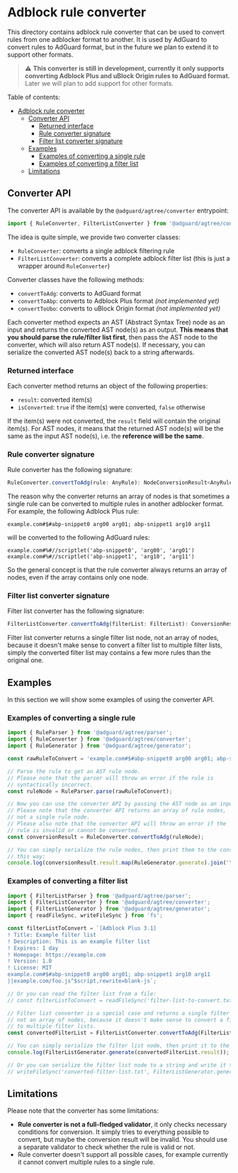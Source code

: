 # Adblock rule converter

This directory contains adblock rule converter that can be used to convert rules from one adblocker format to another.
It is used by AdGuard to convert rules to AdGuard format, but in the future we plan to extend it to support other
formats.

>
> :warning: **This converter is still in development, currently it only supports converting Adblock Plus and uBlock
> Origin rules to AdGuard format.** Later we will plan to add support for other formats.
>

Table of contents:

- [Adblock rule converter](#adblock-rule-converter)
    - [Converter API](#converter-api)
        - [Returned interface](#returned-interface)
        - [Rule converter signature](#rule-converter-signature)
        - [Filter list converter signature](#filter-list-converter-signature)
    - [Examples](#examples)
        - [Examples of converting a single rule](#examples-of-converting-a-single-rule)
        - [Examples of converting a filter list](#examples-of-converting-a-filter-list)
    - [Limitations](#limitations)

## Converter API

The converter API is available by the `@adguard/agtree/converter` entrypoint:

```ts
import { RuleConverter, FilterListConverter } from '@adguard/agtree/converter';
```

The idea is quite simple, we provide two converter classes:

- `RuleConverter`: converts a single adblock filtering rule
- `FilterListConverter`: converts a complete adblock filter list (this is just a wrapper around `RuleConverter`)

Converter classes have the following methods:

- `convertToAdg`: converts to AdGuard format
- `convertToAbp`: converts to Adblock Plus format *(not implemented yet)*
- `convertToUbo`: converts to uBlock Origin format *(not implemented yet)*

Each converter method expects an AST (Abstract Syntax Tree) node as an input and returns the converted AST node(s) as an
output. **This means that you should parse the rule/filter list first**, then pass the AST node to the converter, which
will also return AST node(s). If necessary, you can serialize the converted AST node(s) back to a string afterwards.

### Returned interface

Each converter method returns an object of the following properties:

- `result`: converted item(s)
- `isConverted`: `true` if the item(s) were converted, `false` otherwise

If the item(s) were not converted, the `result` field will contain the original item(s). For AST nodes, it means that
the returned AST node(s) will be the same as the input AST node(s), i.e. the **reference will be the same**.

### Rule converter signature

Rule converter has the following signature:

```ts
RuleConverter.convertToAdg(rule: AnyRule): NodeConversionResult<AnyRule>;
```

The reason why the converter returns an array of nodes is that sometimes a single rule can be converted to multiple
rules in another adblocker format. For example, the following Adblock Plus rule:

```adblock
example.com#$#abp-snippet0 arg00 arg01; abp-snippet1 arg10 arg11
```

will be converted to the following AdGuard rules:

```adblock
example.com#%#//scriptlet('abp-snippet0', 'arg00', 'arg01')
example.com#%#//scriptlet('abp-snippet1', 'arg10', 'arg11')
```

So the general concept is that the rule converter always returns an array of nodes, even if the array contains only one
node.

### Filter list converter signature

Filter list converter has the following signature:

```ts
FilterListConverter.convertToAdg(filterList: FilterList): ConversionResult<FilterList>;
```

Filter list converter returns a single filter list node, not an array of nodes, because it doesn't make sense to convert
a filter list to multiple filter lists, simply the converted filter list may contains a few more rules than the original
one.

## Examples

In this section we will show some examples of using the converter API.

### Examples of converting a single rule

```ts
import { RuleParser } from '@adguard/agtree/parser';
import { RuleConverter } from '@adguard/agtree/converter';
import { RuleGenerator } from '@adguard/agtree/generator';

const rawRuleToConvert = 'example.com#$#abp-snippet0 arg00 arg01; abp-snippet1 arg10 arg11';

// Parse the rule to get an AST rule node.
// Please note that the parser will throw an error if the rule is
// syntactically incorrect.
const ruleNode = RuleParser.parse(rawRuleToConvert);

// Now you can use the converter API by passing the AST node as an input.
// Please note that the converter API returns an array of rule nodes,
// not a single rule node.
// Please also note that the converter API will throw an error if the
// rule is invalid or cannot be converted.
const conversionResult = RuleConverter.convertToAdg(ruleNode);

// You can simply serialize the rule nodes, then print them to the console
// this way:
console.log(conversionResult.result.map(RuleGenerator.generate).join('\n'));
```

### Examples of converting a filter list

```ts
import { FilterListParser } from '@adguard/agtree/parser';
import { FilterListConverter } from '@adguard/agtree/converter';
import { FilterListGenerator } from '@adguard/agtree/generator';
import { readFileSync, writeFileSync } from 'fs';

const filterListToConvert = `[Adblock Plus 3.1]
! Title: Example filter list
! Description: This is an example filter list
! Expires: 1 day
! Homepage: https://example.com
! Version: 1.0
! License: MIT
example.com#$#abp-snippet0 arg00 arg01; abp-snippet1 arg10 arg11
||example.com/foo.js^$script,rewrite=blank-js`;

// Or you can read the filter list from a file:
// const filterListToConvert = readFileSync('filter-list-to-convert.txt', 'utf8');

// Filter list converter is a special case and returns a single filter list node,
// not an array of nodes, because it doesn't make sense to convert a filter list
// to multiple filter lists.
const convertedFilterList = FilterListConverter.convertToAdg(FilterListParser.parse(filterListToConvert));

// You can simply serialize the filter list node, then print it to the console
console.log(FilterListGenerator.generate(convertedFilterList.result));

// Or you can serialize the filter list node to a string and write it to a file
// writeFileSync('converted-filter-list.txt', FilterListGenerator.generate(convertedFilterList.result));
```

## Limitations

Please note that the converter has some limitations:

- **Rule converter is not a full-fledged validator**, it only checks necessary conditions for conversion. It simply
  tries to everything possible to convert, but maybe the conversion result will be invalid. You should use a separate
  validator to check whether the rule is valid or not.
- Rule converter doesn't support all possible cases, for example currently it cannot convert multiple rules to a single
  rule.
